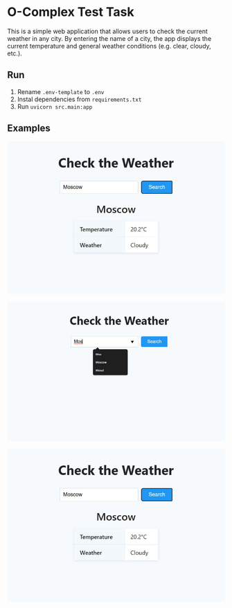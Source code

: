 # O-Complex Test Task

This is a simple web application that allows users to check the current weather in any city.
By entering the name of a city, the app displays the current temperature and general weather conditions (e.g. clear, cloudy, etc.).

## Run

1. Rename `.env-template` to `.env`
2. Instal dependencies from `requirements.txt`
3. Run `uvicorn src.main:app`

## Examples

![Start Page](docs/result.jpg)

![Search](docs/search.jpg)

![Result](docs/result.jpg)